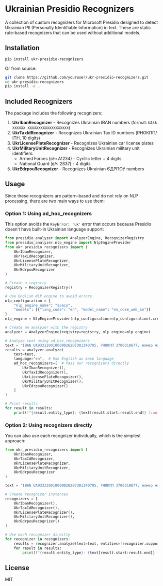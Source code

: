 # Ukrainian Presidio Recognizers

A collection of custom recognizers for Microsoft Presidio designed to detect Ukrainian PII (Personally Identifiable Information) in text. These are static rule-based recognizers that can be used without additional models.

## Installation

```bash
pip install ukr-presidio-recognizers
```

Or from source:

```bash
git clone https://github.com/youruser/ukr-presidio-recognizers.git
cd ukr-presidio-recognizers
pip install -e .
```

## Included Recognizers

The package includes the following recognizers:

1. **UkrIbanRecognizer** - Recognizes Ukrainian IBAN numbers (format: `UAkk XXXXXX XXXXXXXXXXXXXXXXXXX`)
2. **UkrTaxIdRecognizer** - Recognizes Ukrainian Tax ID numbers (РНОКПП/ІПН, 10 digits)
3. **UkrLicensePlateRecognizer** - Recognizes Ukrainian car license plates
4. **UkrMilitaryUnitRecognizer** - Recognizes Ukrainian military unit identifiers:
   - Armed Forces (в/ч A1234) - Cyrillic letter + 4 digits
   - National Guard (в/ч 2837) - 4 digits
5. **UkrEdrpouRecognizer** - Recognizes Ukrainian ЄДРПОУ numbers

## Usage

Since these recognizers are pattern-based and do not rely on NLP processing, there are two main ways to use them:

### Option 1: Using ad_hoc_recognizers

This option avoids the `KeyError: 'uk'` error that occurs because Presidio doesn't have built-in Ukrainian language support:

```python
from presidio_analyzer import AnalyzerEngine, RecognizerRegistry
from presidio_analyzer.nlp_engine import NlpEngineProvider
from ukr_presidio_recognizers import (
    UkrIbanRecognizer,
    UkrTaxIdRecognizer,
    UkrLicensePlateRecognizer,
    UkrMilitaryUnitRecognizer,
    UkrEdrpouRecognizer
)

# Create a registry
registry = RecognizerRegistry()

# Use English NLP engine to avoid errors
nlp_configuration = {
    "nlp_engine_name": "spacy",
    "models": [{"lang_code": "en", "model_name": "en_core_web_sm"}]
}
nlp_engine = NlpEngineProvider(nlp_configuration=nlp_configuration).create_engine()

# Create an analyzer with the registry
analyzer = AnalyzerEngine(registry=registry, nlp_engine=nlp_engine)

# Analyze text using ad_hoc_recognizers
text = "IBAN UA933220010000026207301340795, РНОКПП 3706310677, номер машини ВС3668ТО, військова частина A1126, НГУ 2837"
results = analyzer.analyze(
    text=text, 
    language="en",  # Use English as base language
    ad_hoc_recognizers=[  # Pass our recognizers directly
        UkrIbanRecognizer(),
        UkrTaxIdRecognizer(),
        UkrLicensePlateRecognizer(),
        UkrMilitaryUnitRecognizer(),
        UkrEdrpouRecognizer()
    ]
)

# Print results
for result in results:
    print(f"{result.entity_type}: {text[result.start:result.end]} (confidence: {result.score})")
```

### Option 2: Using recognizers directly

You can also use each recognizer individually, which is the simplest approach:

```python
from ukr_presidio_recognizers import (
    UkrIbanRecognizer,
    UkrTaxIdRecognizer,
    UkrLicensePlateRecognizer,
    UkrMilitaryUnitRecognizer,
    UkrEdrpouRecognizer
)

text = "IBAN UA933220010000026207301340795, РНОКПП 3706310677, номер машини ВС3668ТО, військова частина A1126, НГУ 2837"

# Create recognizer instances
recognizers = [
    UkrIbanRecognizer(),
    UkrTaxIdRecognizer(),
    UkrLicensePlateRecognizer(),
    UkrMilitaryUnitRecognizer(),
    UkrEdrpouRecognizer()
]

# Use each recognizer directly
for recognizer in recognizers:
    results = recognizer.analyze(text=text, entities=[recognizer.supported_entity])
    for result in results:
        print(f"{result.entity_type}: {text[result.start:result.end]} (confidence: {result.score})")
```

## License

MIT 
